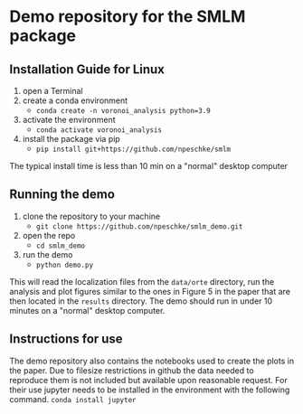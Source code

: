 # Demo repository for the SMLM package

## Installation Guide for Linux
1. open a Terminal 
2. create a conda environment
   - `conda create -n voronoi_analysis python=3.9`
3. activate the environment
   - `conda activate voronoi_analysis`
4. install the package via pip
   - `pip install git+https://github.com/npeschke/smlm`

The typical install time is less than 10 min on a "normal" desktop computer

## Running the demo
1. clone the repository to your machine
   - `git clone https://github.com/npeschke/smlm_demo.git`
2. open the repo
   - `cd smlm_demo`
3. run the demo
   - `python demo.py`

This will read the localization files from the `data/orte` directory,
run the analysis and plot figures similar to the ones in Figure 5
in the paper that are then located in the `results` directory.
The demo should run in under 10 minutes on a "normal" desktop
computer.

## Instructions for use
The demo repository also contains the notebooks used to create
the plots in the paper. Due to filesize restrictions in github the
data needed to reproduce them is not included but available upon
reasonable request. For their use jupyter needs to be installed
in the environment with the following command.
`conda install jupyter`
